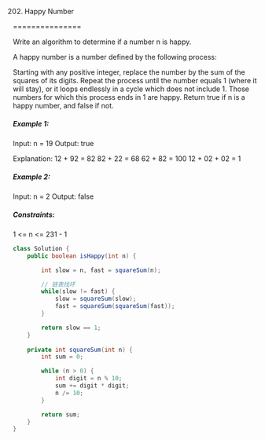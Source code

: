 202. Happy Number

===============

Write an algorithm to determine if a number n is happy.

A happy number is a number defined by the following process:

Starting with any positive integer, replace the number by the sum of the squares of its digits.
Repeat the process until the number equals 1 (where it will stay), or it loops endlessly in a cycle which does not include 1.
Those numbers for which this process ends in 1 are happy.
Return true if n is a happy number, and false if not. 

##### Example 1:

Input: n = 19
Output: true

Explanation:
12 + 92 = 82
82 + 22 = 68
62 + 82 = 100
12 + 02 + 02 = 1

##### Example 2:

Input: n = 2
Output: false

##### Constraints:

1 <= n <= 231 - 1

```java
class Solution {
    public boolean isHappy(int n) {

        int slow = n, fast = squareSum(n);

        // 链表找环
        while(slow != fast) {
            slow = squareSum(slow);
            fast = squareSum(squareSum(fast));
        }

        return slow == 1;
    }
    
    private int squareSum(int n) {
        int sum = 0;

        while (n > 0) {
            int digit = n % 10;
            sum += digit * digit;
            n /= 10;
        }

        return sum;
    }
}
```

